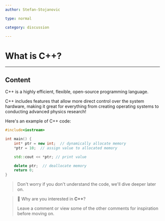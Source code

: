 ```yaml
---
author: Stefan-Stojanovic

type: normal

category: discussion

---
```


# What is C++?

---

## Content

C++ is a highly efficient, flexible, open-source programming language.

C++ includes features that allow more direct control over the system hardware, making it great for everything from creating operating systems to conducting advanced physics research!

Here's an example of C++ code:
```cpp
#include<iostream>

int main() {
    int* ptr = new int;  // dynamically allocate memory
    *ptr = 10;  // assign value to allocated memory

    std::cout << *ptr; // print value

    delete ptr;  // deallocate memory
    return 0;
}

```

> Don't worry if you don't understand the code, we'll dive deeper later on.

> 💬 Why are you interested in **C++**?
> 
> Leave a comment or view some of the other comments for inspiration before moving on.
